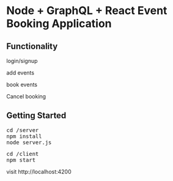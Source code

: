 # Node + GraphQL + React Event Booking Application

## Functionality

login/signup

add events

book events

Cancel booking

## Getting Started

<pre>
cd /server
npm install
node server.js
</pre>

<pre>
cd /client
npm start
</pre>

visit http://localhost:4200


